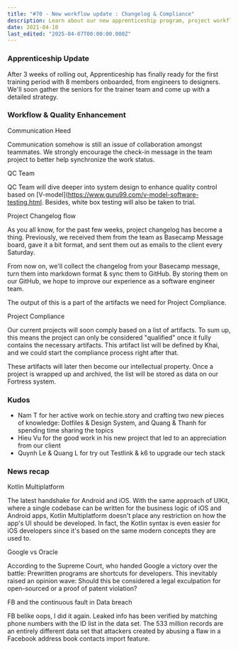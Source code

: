 ```yaml
---
title: "#70 - New workflow update : Changelog & Compliance"
description: Learn about our new apprenticeship program, project workflow improvements, quality control updates, and the latest tech news including Kotlin Multiplatform and data breach insights.
date: 2021-04-10
last_edited: "2025-04-07T00:00:00.000Z"
---
```


### Apprenticeship Update

After 3 weeks of rolling out, Apprenticeship has finally ready for the first training period with 8 members onboarded, from engineers to designers. We'll soon gather the seniors for the trainer team and come up with a detailed strategy.

### Workflow & Quality Enhancement

Communication Heed

Communication somehow is still an issue of collaboration amongst teammates. We strongly encourage the check-in message in the team project to better help synchronize the work status.

QC Team

QC Team will dive deeper into system design to enhance quality control based on [V-model](<https://www.guru99.com/v-model-software-testing.html>. Besides, white box testing will also be taken to trial.

Project Changelog flow

As you all know, for the past few weeks, project changelog has become a thing. Previously, we received them from the team as Basecamp Message board, gave it a bit format, and sent them out as emails to the client every Saturday.

From now on, we'll collect the changelog from your Basecamp message, turn them into markdown format & sync them to GitHub. By storing them on our GitHub, we hope to improve our experience as a software engineer team.

The output of this is a part of the artifacts we need for Project Compliance.

Project Compliance

Our current projects will soon comply based on a list of artifacts. To sum up, this means the project can only be considered "qualified" once it fully contains the necessary artifacts. This artifact list will be defined by Khai, and we could start the compliance process right after that.

These artifacts will later then become our intellectual property. Once a project is wrapped up and archived, the list will be stored as data on our Fortress system.

### Kudos

- Nam T for her active work on techie.story and crafting two new pieces of knowledge: Dotfiles & Design System, and Quang & Thanh for spending time sharing the topics
- Hieu Vu for the good work in his new project that led to an appreciation from our client
- Quynh Le & Quang L for try out Testlink & k6 to upgrade our tech stack

### News recap

Kotlin Multiplatform

The latest handshake for Android and iOS. With the same approach of UIKit, where a single codebase can be written for the business logic of iOS and Android apps, Kotlin Multiplatform doesn't place any restriction on how the app's UI should be developed. In fact, the Kotlin syntax is even easier for iOS developers since it's based on the same modern concepts they are used to.

Google vs Oracle

According to the Supreme Court, who handed Google a victory over the battle: Prewritten programs are shortcuts for developers. This inevitably raised an opinion wave: Should this be considered a legal exculpation for open-sourced or a proof of patent violation?

FB and the continuous fault in Data breach

FB belike oops, I did it again. Leaked info has been verified by matching phone numbers with the ID list in the data set. The 533 million records are an entirely different data set that attackers created by abusing a flaw in a Facebook address book contacts import feature.
